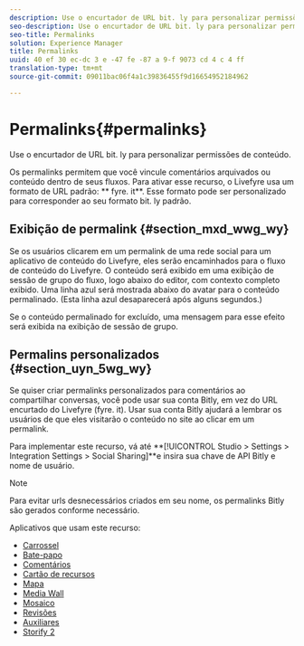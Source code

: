 ```yaml
---
description: Use o encurtador de URL bit. ly para personalizar permissões de conteúdo.
seo-description: Use o encurtador de URL bit. ly para personalizar permissões de conteúdo.
seo-title: Permalinks
solution: Experience Manager
title: Permalinks
uuid: 40 ef 30 ec-dc 3 e -47 fe -87 a 9-f 9073 cd 4 c 4 ff
translation-type: tm+mt
source-git-commit: 09011bac06f4a1c39836455f9d16654952184962

---
```



# Permalinks{#permalinks}

Use o encurtador de URL bit. ly para personalizar permissões de conteúdo.

Os permalinks permitem que você vincule comentários arquivados ou conteúdo dentro de seus fluxos. Para ativar esse recurso, o Livefyre usa um formato de URL padrão: ** fyre. it**. Esse formato pode ser personalizado para corresponder ao seu formato bit. ly padrão.

## Exibição de permalink {#section_mxd_wwg_wy}

Se os usuários clicarem em um permalink de uma rede social para um aplicativo de conteúdo do Livefyre, eles serão encaminhados para o fluxo de conteúdo do Livefyre. O conteúdo será exibido em uma exibição de sessão de grupo do fluxo, logo abaixo do editor, com contexto completo exibido. Uma linha azul será mostrada abaixo do avatar para o conteúdo permalinado. (Esta linha azul desaparecerá após alguns segundos.)

Se o conteúdo permalinado for excluído, uma mensagem para esse efeito será exibida na exibição de sessão de grupo.

## Permalins personalizados {#section_uyn_5wg_wy}

Se quiser criar permalinks personalizados para comentários ao compartilhar conversas, você pode usar sua conta Bitly, em vez do URL encurtado do Livefyre (fyre. it). Usar sua conta Bitly ajudará a lembrar os usuários de que eles visitarão o conteúdo no site ao clicar em um permalink.

Para implementar este recurso, vá até **[!UICONTROL Studio > Settings > Integration Settings > Social Sharing]**e insira sua chave de API Bitly e nome de usuário.

>[!NOTE]
>
>Para evitar urls desnecessários criados em seu nome, os permalinks Bitly são gerados conforme necessário.

Aplicativos que usam este recurso:

* [Carrossel](/help/using/c-about-apps/c-carousel-app/c-carousel-app.md#c_carousel_app)
* [Bate-papo](/help/using/c-about-apps/c-chat-app/c-chat-app.md#c_chat_app)
* [Comentários](/help/using/c-about-apps/c-comments/c-comments.md)
* [Cartão de recursos](/help/using/c-about-apps/c-feature-card-app/c-feature-card-app.md#c_feature_card_app)
* [Mapa](/help/using/c-about-apps/c-map-app/c-map-app.md#c_map_app)
* [Media Wall](/help/using/c-about-apps/c-media-wall-app/c-media-wall-app.md#c_media_wall_app)
* [Mosaico](/help/using/c-about-apps/c-mosaic-app/c-mosaic-app.md#c_mosaic_app)
* [Revisões](/help/using/c-about-apps/c-reviews-app/c-reviews-app.md#c_reviews_app)
* [Auxiliares](/help/using/c-about-apps/c-sidenotes-app/c-sidenotes-app.md#c_sidenotes_app)
* [Storify 2](/help/using/c-about-apps/c-storify2/c-storify2.md#c_storify2)

